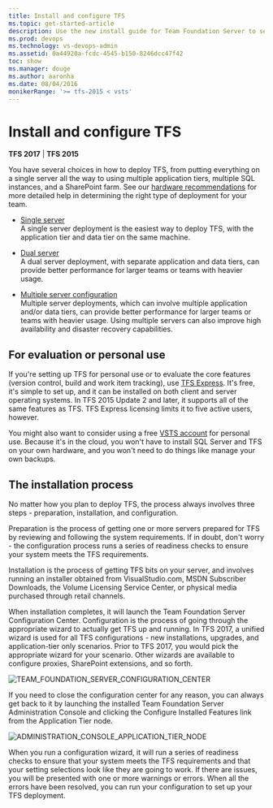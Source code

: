```yaml
---
title: Install and configure TFS
ms.topic: get-started-article
description: Use the new install guide for Team Foundation Server to set up TFS on your server or servers
ms.prod: devops
ms.technology: vs-devops-admin
ms.assetid: 0a44920a-fcdc-4545-b150-8246dcc47f42
toc: show
ms.manager: douge
ms.author: aaronha
ms.date: 08/04/2016
monikerRange: '>= tfs-2015 < vsts'
---
```


 

# Install and configure TFS

**TFS 2017** | **TFS 2015**

You have several choices
in how to deploy TFS, from putting everything on a single server all the way to using multiple 
application tiers, multiple SQL instances, and a SharePoint farm. See our
[hardware recommendations](../requirements.md#hardware-recommendations) for more detailed help 
in determining the right type of deployment for your team. 

* [Single server](single-server.md)    
	A single server deployment is the easiest way to deploy TFS, with the 
	application tier and data tier on the same machine.

* [Dual server](dual-server.md)  
	A dual server deployment, with separate application and data tiers, can 
	provide better performance for larger teams or teams with heavier usage.

* [Multiple server configuration](multiple-server.md)  
	Multiple server deployments, which can involve multiple application 
	and/or data tiers, can provide better performance for larger teams or 
	teams with heavier usage. Using multiple servers can also improve high 
	availability and disaster recovery capabilities.

## For evaluation or personal use

If you're setting up TFS for personal use or to evaluate the core features
(version control, build and work item tracking),
use [TFS Express](https://www.visualstudio.com/downloads/).
It's free, it's simple to set up,
and it can be installed on both client and server operating systems.
In TFS 2015 Update 2 and later, it supports all of the same features as TFS. 
TFS Express licensing limits it to five active users, however. 

You might also want to consider using a free
[VSTS account](../../accounts/create-account-msa-or-work-student.md)
for personal use.
Because it's in the cloud, you won't have to install SQL Server and TFS on your own hardware,
and you won't need to do things like manage your own backups.

## The installation process

No matter how you plan to deploy TFS, the process always involves three steps - 
preparation, installation, and configuration. 

Preparation is the process of getting one or more servers prepared for TFS by 
reviewing and following the system requirements. If in doubt, don't worry - the 
configuration process runs a series of readiness checks to ensure your system
meets the TFS requirements. 

Installation is the process of getting TFS bits on your server, and involves 
running an installer obtained from VisualStudio.com, MSDN Subscriber Downloads, 
the Volume Licensing Service Center, or physical media purchased through retail 
channels.
 
When installation completes, it will launch the Team Foundation Server 
Configuration Center. Configuration is the process of going through the 
appropriate wizard to actually get TFS up and running. In TFS 2017, a unified 
wizard is used for all TFS configurations - new installations, upgrades, and 
application-tier only scenarios. Prior to TFS 2017, you would pick the 
appropriate wizard for your scenario. Other wizards are available to configure
proxies, SharePoint extensions, and so forth.

![TEAM_FOUNDATION_SERVER_CONFIGURATION_CENTER](_shared/_img/configuration-center.png)

If you need to close the configuration center for any reason, you can always get 
back to it by launching the installed Team Foundation Server Administration 
Console and clicking the Configure Installed Features link from the Application 
Tier node.

![ADMINISTRATION_CONSOLE_APPLICATION_TIER_NODE](_shared/_img/configure-installed-features.png)

When you run a configuration wizard, it will run a series of readiness checks
to ensure that your system meets the TFS requirements and that your setting selections
look like they are going to work. If there are issues, you will be presented
with one or more warnings or errors. When all the errors have been resolved,
you can run your configuration to set up your TFS deployment. 
